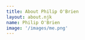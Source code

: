 ```yaml
---
title: About Philip O'Brien
layout: about.njk
name: Philip O'Brien
image: '/images/me.png'
---
```



